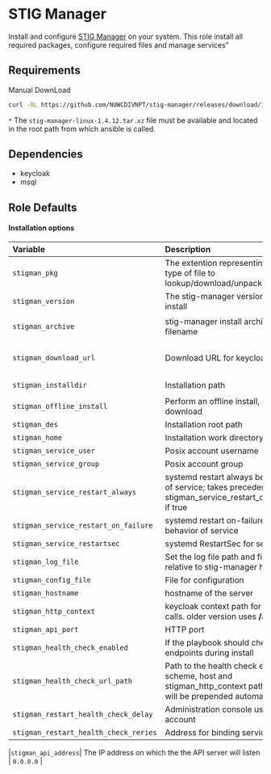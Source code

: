 STIG Manager
================
<!--start description -->
Install and configure [STIG Manager](https://github.com/NUWCDIVNPT/stig-manager) on your system. This role install all required packages, configure required files and manage services"
<!--end description -->

Requirements
------------
Manual DownLoad 
```sh
curl -OL https://github.com/NUWCDIVNPT/stig-manager/releases/download/1.4.12/stig-manager-linux-1.4.12.tar.xz
```

`*` The `stig-manager-linux-1.4.12.tar.xz` file must be available and located in the root path from which ansible is called.

Dependencies
------------
- keycloak
- msql

Role Defaults
-------------

#### Installation options

| Variable | Description | Default |
|:---------|:------------|:--------|
|`stigman_pkg` | The extention representing the type of file to lookup/download/unpack | `tar.xz` |
|`stigman_version` | The stig-manager version to install | `1.4.12` |
|`stigman_archive` | stig-manager install archive filename | `stig-manager-linux-{{ stigman_version }}.{{ stigman_pkg }}` |
|`stigman_download_url` | Download URL for keycloak | `https://github.com/NUWCDIVNPT/stig-manager/releases/download/{{ stigman_version }}/{{ stigman_archive }}` |
|`stigman_installdir` | Installation path | `{{ stigman_dest }}/stig-manager-{{ stigman_version }}` |
|`stigman_offline_install` | Perform an offline install, skips download | `true` |
|`stigman_des` | Installation root path | `/opt` |
|`stigman_home` | Installation work directory | `{{ stigman_installdir }}` |
|`stigman_service_user` | Posix account username | `stigman` |
|`stigman_service_group` | Posix account group | `stigman` |
|`stigman_service_restart_always` | systemd restart always behavior of service; takes precedence over stigman_service_restart_on_failure if true| `true` |
|`stigman_service_restart_on_failure` | systemd restart on-failure behavior of service | `true` |
|`stigman_service_restartsec` | systemd RestartSec for service | `30` |
|`stigman_log_file` | Set the log file path and filename relative to stig-manager home | `{{ stigman_home }}/logs/stigman.log` |
|`stigman_config_file` | File for configuration  | `{{ stigman_home }}/stig-manager.sh` |
|`stigman_hostname` | hostname of the server | `{{ ansible_hostname }}` |
|`stigman_http_context` | keycloak context path for rest calls. older version uses **/auth** | `/`|
|`stigman_api_port`| HTTP port | `54000` |
|`stigman_health_check_enabled` | If the playbook should check endpoints during install | `true` |
|`stigman_health_check_url_path` | Path to the health check endpoint; scheme, host and stigman_http_context path that will be prepended automatically  | `/api/op/definition?jsonpath=%24.info.version` |
|`stigman_restart_health_check_delay`| Administration console user account | `3` |
|`stigman_restart_health_check_reries`| Address for binding service ports | `5` |

|`stigman_api_address`| The IP address on which the the API server will listen | `0.0.0.0` |


